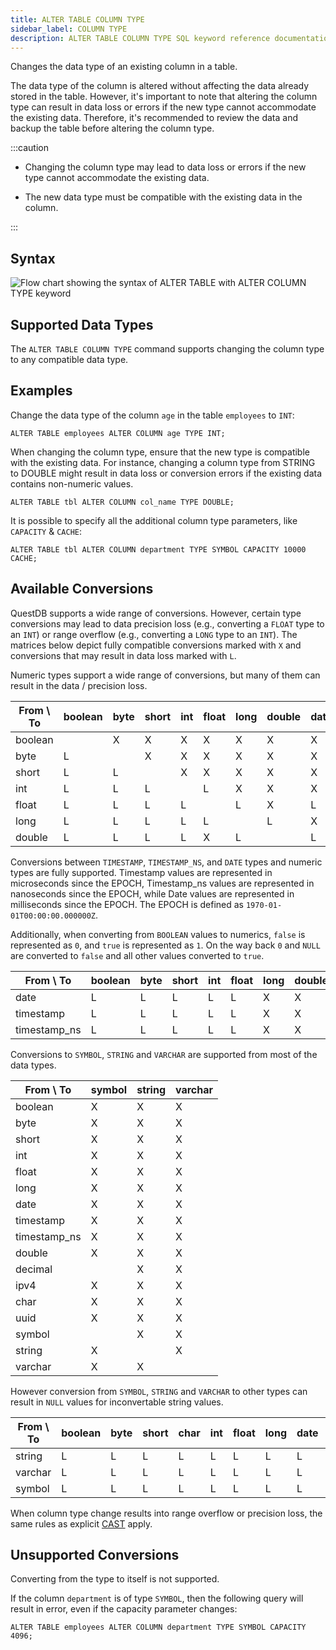 ```yaml
---
title: ALTER TABLE COLUMN TYPE
sidebar_label: COLUMN TYPE
description: ALTER TABLE COLUMN TYPE SQL keyword reference documentation.
---
```


Changes the data type of an existing column in a table.

The data type of the column is altered without affecting the data already stored
in the table. However, it's important to note that altering the column type can
result in data loss or errors if the new type cannot accommodate the existing
data. Therefore, it's recommended to review the data and backup the table before
altering the column type.

:::caution

- Changing the column type may lead to data loss or errors if the new type
  cannot accommodate the existing data.

- The new data type must be compatible with the existing data in the column.

:::

## Syntax

![Flow chart showing the syntax of ALTER TABLE with ALTER COLUMN TYPE keyword](/images/docs/diagrams/alterColumnType.svg)

## Supported Data Types

The `ALTER TABLE COLUMN TYPE` command supports changing the column type to any
compatible data type.

## Examples

Change the data type of the column `age` in the table `employees` to `INT`:

```questdb-sql
ALTER TABLE employees ALTER COLUMN age TYPE INT;
```

When changing the column type, ensure that the new type is compatible with the
existing data. For instance, changing a column type from STRING to DOUBLE might
result in data loss or conversion errors if the existing data contains
non-numeric values.

```questdb-sql
ALTER TABLE tbl ALTER COLUMN col_name TYPE DOUBLE;
```

It is possible to specify all the additional column type parameters, like
`CAPACITY` & `CACHE`:

```questdb-sql
ALTER TABLE tbl ALTER COLUMN department TYPE SYMBOL CAPACITY 10000 CACHE;
```

## Available Conversions

QuestDB supports a wide range of conversions. However, certain type conversions
may lead to data precision loss (e.g., converting a `FLOAT` type to an `INT`) or
range overflow (e.g., converting a `LONG` type to an `INT`). The matrices below
depict fully compatible conversions marked with `X` and conversions that may
result in data loss marked with `L`.

Numeric types support a wide range of conversions, but many of them can result
in the data / precision loss.

| From \ To | boolean | byte | short | int | float | long | double | date | timestamp | timestamp_ns | decimal |
| --------- | ------- | ---- | ----- | --- | ----- | ---- | ------ | ---- | --------- | ------------ | ------- |
| boolean   |         | X    | X     | X   | X     | X    | X      | X    | X         | X            |         |
| byte      | L       |      | X     | X   | X     | X    | X      | X    | X         | X            | X       |
| short     | L       | L    |       | X   | X     | X    | X      | X    | X         | X            | X       |
| int       | L       | L    | L     |     | L     | X    | X      | X    | X         | X            | X       |
| float     | L       | L    | L     | L   |       | L    | X      | L    | L         | L            | L       |
| long      | L       | L    | L     | L   | L     |      | L      | X    | X         | X            | X       |
| double    | L       | L    | L     | L   | X     | L    |        | L    | L         | L            | L       |

Conversions between `TIMESTAMP`, `TIMESTAMP_NS`, and `DATE` types and numeric types are fully
supported. Timestamp values are represented in microseconds since the EPOCH, Timestamp_ns values
are represented in nanoseconds since the EPOCH,
while Date values are represented in milliseconds since the EPOCH. The EPOCH is
defined as `1970-01-01T00:00:00.000000Z`.

Additionally, when converting from `BOOLEAN` values to numerics, `false` is
represented as `0`, and `true` is represented as `1`. On the way back `0` and
`NULL` are converted to `false` and all other values converted to `true`.

| From \ To    | boolean | byte | short | int | float | long | double | date | timestamp | timestamp_ns | decimal |
| ------------ | ------- | ---- | ----- | --- | ----- | ---- | ------ | ---- | --------- | ------------ | ------- |
| date         | L       | L    | L     | L   | L     | X    | X      |      | X         | X            |         |
| timestamp    | L       | L    | L     | L   | L     | X    | X      | L    |           |              |         |
| timestamp_ns | L       | L    | L     | L   | L     | X    | X      | L    | L         |              |         |


Conversions to `SYMBOL`, `STRING` and `VARCHAR` are supported from most of the
data types.

| From \ To    | symbol | string | varchar |
| ------------ | ------ | ------ | ------- |
| boolean      | X      | X      | X       |
| byte         | X      | X      | X       |
| short        | X      | X      | X       |
| int          | X      | X      | X       |
| float        | X      | X      | X       |
| long         | X      | X      | X       |
| date         | X      | X      | X       |
| timestamp    | X      | X      | X       |
| timestamp_ns | X      | X      | X       |
| double       | X      | X      | X       |
| decimal      |        | X      | X       |
| ipv4         | X      | X      | X       |
| char         | X      | X      | X       |
| uuid         | X      | X      | X       |
| symbol       |        | X      | X       |
| string       | X      |        | X       |
| varchar      | X      | X      |         |

However conversion from `SYMBOL`, `STRING` and `VARCHAR` to other types can
result in `NULL` values for inconvertable string values.

| From \ To | boolean | byte | short | char | int | float | long | date | timestamp | timestamp_ns | double | uuid | decimal |
| --------- | ------- | ---- | ----- | ---- | --- | ----- | ---- | ---- | --------- | ------------ | ------ | ---- | ------- |
| string    | L       | L    | L     | L    | L   | L     | L    | L    | L         | L            | L      | L    | L       |
| varchar   | L       | L    | L     | L    | L   | L     | L    | L    | L         | L            | L      | L    | L       |
| symbol    | L       | L    | L     | L    | L   | L     | L    | L    | L         | L            | L      | L    |         |

When column type change results into range overflow or precision loss, the same
rules as explicit [CAST](/docs/reference/sql/cast/) apply.

## Unsupported Conversions

Converting from the type to itself is not supported.

If the column `department` is of type `SYMBOL`, then the following query will
result in error, even if the capacity parameter changes:

```questdb-sql
ALTER TABLE employees ALTER COLUMN department TYPE SYMBOL CAPACITY 4096;
```
